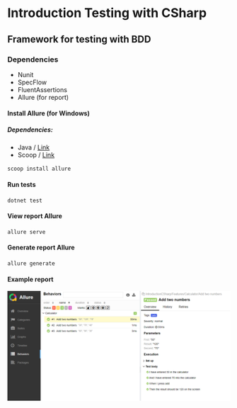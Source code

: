 # Introduction Testing with CSharp 

## Framework for testing with BDD

### Dependencies
- Nunit
- SpecFlow
- FluentAssertions
- Allure (for report)


#### Install Allure (for Windows)
##### Dependencies:
- Java / [Link](https://javadl.oracle.com/webapps/download/AutoDL?BundleId=251391_0d8f12bc927a4e2c9f8568ca567db4ee)
- Scoop / [Link](https://github.com/ScoopInstaller/Install#readme)

```shell
scoop install allure
```


#### Run tests
```shell
dotnet test
```

#### View report Allure
```shell
allure serve
```

#### Generate report Allure
```shell
allure generate
```

#### Example report

![report](./Docs/Images/allure-report.png)